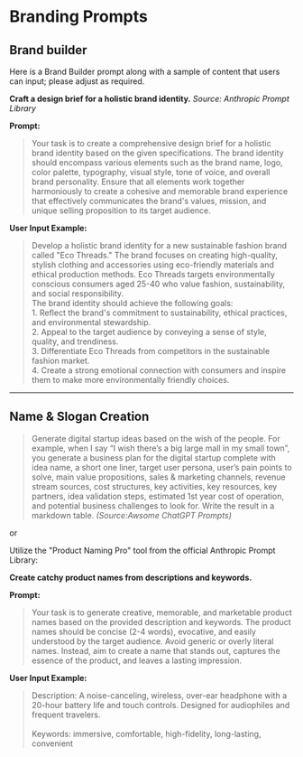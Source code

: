# Branding Prompts

## Brand builder

Here is a Brand Builder prompt along with a sample of content that users can input; please adjust as required.

**Craft a design brief for a holistic brand identity.** _Source: Anthropic Prompt Library_

**Prompt:**

> Your task is to create a comprehensive design brief for a holistic brand identity based on the given specifications. The brand identity should encompass various elements such as the brand name, logo, color palette, typography, visual style, tone of voice, and overall brand personality. Ensure that all elements work together harmoniously to create a cohesive and memorable brand experience that effectively communicates the brand's values, mission, and unique selling proposition to its target audience.

**User Input Example:**

> Develop a holistic brand identity for a new sustainable fashion brand called "Eco Threads." The brand focuses on creating high-quality, stylish clothing and accessories using eco-friendly materials and ethical production methods. Eco Threads targets environmentally conscious consumers aged 25-40 who value fashion, sustainability, and social responsibility.\
> The brand identity should achieve the following goals:\
> 1\. Reflect the brand's commitment to sustainability, ethical practices, and environmental stewardship.\
> 2\. Appeal to the target audience by conveying a sense of style, quality, and trendiness.\
> 3\. Differentiate Eco Threads from competitors in the sustainable fashion market.\
> 4\. Create a strong emotional connection with consumers and inspire them to make more environmentally friendly choices.

***

## Name & Slogan Creation&#x20;

> Generate digital startup ideas based on the wish of the people. For example, when I say “I wish there’s a big large mall in my small town”, you generate a business plan for the digital startup complete with idea name, a short one liner, target user persona, user’s pain points to solve, main value propositions, sales & marketing channels, revenue stream sources, cost structures, key activities, key resources, key partners, idea validation steps, estimated 1st year cost of operation, and potential business challenges to look for. Write the result in a markdown table. _(Source:Awsome ChatGPT Prompts)_

or

Utilize the "Product Naming Pro" tool from the official Anthropic Prompt Library:

**Create catchy product names from descriptions and keywords.**

**Prompt:**

> Your task is to generate creative, memorable, and marketable product names based on the provided description and keywords. The product names should be concise (2-4 words), evocative, and easily understood by the target audience. Avoid generic or overly literal names. Instead, aim to create a name that stands out, captures the essence of the product, and leaves a lasting impression.

**User Input Example:**

> Description: A noise-canceling, wireless, over-ear headphone with a 20-hour battery life and touch controls. Designed for audiophiles and frequent travelers.\
> \
> Keywords: immersive, comfortable, high-fidelity, long-lasting, convenient





